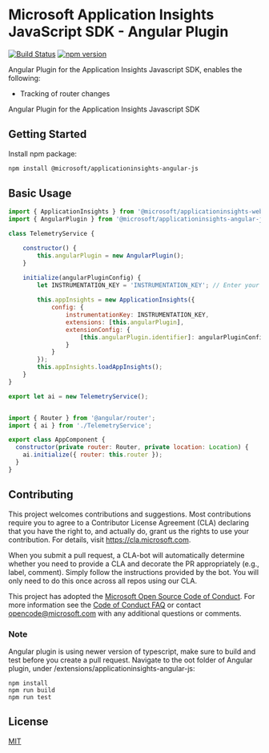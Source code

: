# Microsoft Application Insights JavaScript SDK - Angular Plugin

[![Build Status](https://travis-ci.org/microsoft/ApplicationInsights-JS.svg?branch=master)](https://travis-ci.org/microsoft/ApplicationInsights-JS)
[![npm version](https://badge.fury.io/js/%40microsoft%2Fapplicationinsights-analytics-js.svg)]()

Angular Plugin for the Application Insights Javascript SDK, enables the following:

- Tracking of router changes

Angular Plugin for the Application Insights Javascript SDK

## Getting Started

Install npm package:

```bash
npm install @microsoft/applicationinsights-angular-js
```

## Basic Usage

```js
import { ApplicationInsights } from '@microsoft/applicationinsights-web';
import { AngularPlugin } from '@microsoft/applicationinsights-angular-js';

class TelemetryService {

    constructor() {
        this.angularPlugin = new AngularPlugin();
    }

    initialize(angularPluginConfig) {
        let INSTRUMENTATION_KEY = 'INSTRUMENTATION_KEY'; // Enter your instrumentation key here
        
        this.appInsights = new ApplicationInsights({
            config: {
                instrumentationKey: INSTRUMENTATION_KEY,
                extensions: [this.angularPlugin],
                extensionConfig: {
                    [this.angularPlugin.identifier]: angularPluginConfig
                }
            }
        });
        this.appInsights.loadAppInsights();
    }
}

export let ai = new TelemetryService();


import { Router } from '@angular/router';
import { ai } from './TelemetryService';

export class AppComponent {
  constructor(private router: Router, private location: Location) {
    ai.initialize({ router: this.router });
  }
}

```

## Contributing

This project welcomes contributions and suggestions.  Most contributions require you to agree to a
Contributor License Agreement (CLA) declaring that you have the right to, and actually do, grant us
the rights to use your contribution. For details, visit https://cla.microsoft.com.

When you submit a pull request, a CLA-bot will automatically determine whether you need to provide
a CLA and decorate the PR appropriately (e.g., label, comment). Simply follow the instructions
provided by the bot. You will only need to do this once across all repos using our CLA.

This project has adopted the [Microsoft Open Source Code of Conduct](https://opensource.microsoft.com/codeofconduct/).
For more information see the [Code of Conduct FAQ](https://opensource.microsoft.com/codeofconduct/faq/) or
contact [opencode@microsoft.com](mailto:opencode@microsoft.com) with any additional questions or comments.

### Note

Angular plugin is using newer version of typescript, make sure to build and test before you create a pull request. 
Navigate to the oot folder of Angular plugin, under /extensions/applicationinsights-angular-js:
```
npm install
npm run build
npm run test

```

## License

[MIT](LICENSE)

